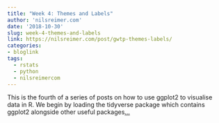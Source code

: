 ```yaml
---
title: "Week 4: Themes and Labels"
author: 'nilsreimer.com'
date: '2018-10-30'
slug: week-4-themes-and-labels
link: https://nilsreimer.com/post/gwtp-themes-labels/
categories:
- bloglink
tags:
  - rstats
  - python
  - nilsreimercom
---
```


This is the fourth of a series of posts on how to use ggplot2 to visualise data in R. We begin by loading the tidyverse package which contains ggplot2 alongside other useful packages[... <i class="fas fa-external-link-alt"></i>](https://nilsreimer.com/post/gwtp-themes-labels/)

